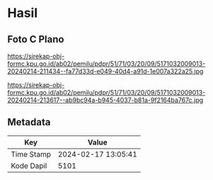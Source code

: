 # Hasil

## Foto C Plano

https://sirekap-obj-formc.kpu.go.id/ab02/pemilu/pdpr/51/71/03/20/09/5171032009013-20240214-211434--fa77d33d-e049-40d4-a91d-1e007a322a25.jpg

https://sirekap-obj-formc.kpu.go.id/ab02/pemilu/pdpr/51/71/03/20/09/5171032009013-20240214-213617--ab9bc94a-b945-4037-b81a-9f2164ba767c.jpg


## Metadata

| Key        | Value               |
| ---------- | ------------------- |
| Time Stamp | 2024-02-17 13:05:41 |
| Kode Dapil | 5101                |



